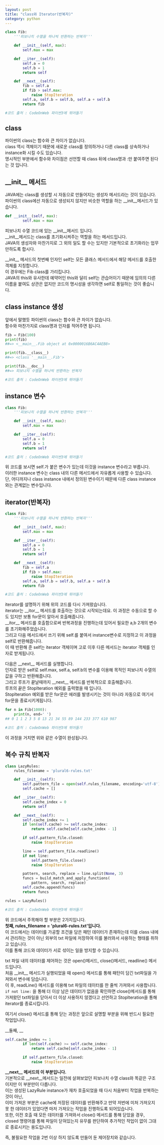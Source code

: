 ```yaml
---
layout: post
title: "class와 Iterator(반복자)" 
category: python
---
```

```python
class Fib:
    '''피보나치 수열을 하나씩 반환하는 반복자'''

    def __init__(self, max):
        self.max = max

    def __iter__(self):
        self.a = 0
        self.b = 1
        return self

    def __next__(self):
        fib = self.a
        if fib > self.max:
            raise StopIteration
        self.a, self.b = self.b, self.a + self.b
        return fib

#코드 출처 : CodeOnWeb 파이썬3에 뛰어들기
```

## class
파이썬의 class는 함수와 큰 차이가 없습니다.  
class 역시 객체이기 때문에 새로운 class를 정의하거나 다른 class를 상속하거나 instance화 시킬 수도 있습니다.  
명시적인 부분에서 함수와 차이점은 선언할 때 class 뒤에 class명과 :만 붙여주면 된다는 것 입니다.  
  
## &#95;&#95;init&#95;&#95; 메서드
JAVA에는 class를 생성할 시 자동으로 만들어지는 생성자 메서드라는 것이 있습니다.  
파이썬의 class에선 자동으로 생성되지 않지만 비슷한 역할을 하는 &#95;&#95;init&#95;&#95;메서드가 있습니다.  
```python
def __init__(self, max):
        self.max = max
```
피보나치 수열 코드에 있는 &#95;&#95;init&#95;&#95;메서드 입니다.  
&#95;&#95;init&#95;&#95;메서드는 class를 초기화시켜주는 역할을 하는 메서드입니다.  
JAVA의 생성자와 마찬가지로 그 외의 일도 할 수는 있지만 기본적으로 초기화라는 업무만하도록 합시다.  
  
&#95;&#95;init&#95;&#95; 메서드의 첫번째 인자인 self는 모든 클래스 메서드에서 해당 메서드를 호출한 객체를 지칭합니다.   
이 경우에는 Fib class를 가리킵니다.  
JAVA의 this와 유사한데 예약어인 this와 달리 self는 관습어이기 때문에 임의의 다른 이름을 붙여도 상관은 없지만 코드의 명시성을 생각하면 self로 통일하는 것이 좋습니다.  
  
## class instance 생성
앞에서 말했듯 파이썬의 class는 함수와 큰 차이가 없습니다.  
함수와 마찬가지로 class명과 인자를 적어주면 됩니다.  
```python
fib = Fib(100)
print(fib)
##=> <__main__.Fib object at 0x0000016B6AC4AEB8>

print(fib.__class__)
##=> <class '__main__.Fib'>

print(fib.__doc__)
##=> 피보나치 수열을 하나씩 반환하는 반복자

#코드 출처 : CodeOnWeb 파이썬3에 뛰어들기
```
  
  
## instance 변수
```python
class Fib:
    '''피보나치 수열을 하나씩 반환하는 반복자'''

    def __init__(self, max):
        self.max = max

    def __iter__(self):
        self.a = 0
        self.b = 1
        return self

#코드 출처 : CodeOnWeb 파이썬3에 뛰어들기
```
위 코드를 보시면 self.가 붙은 변수가 있는데 이것을 instance 변수라고 부릅니다.  
이러한 instance 변수는 class 내의 다른 메서드에서 자유롭게 사용할 수 있습니다.  
단, 어디까지나 class instance 내에서 정의된 변수이기 때문에 다른 class instance와는 관계없는 변수입니다.  
  
  
## iterator(반복자)
```python
class Fib:
    '''피보나치 수열을 하나씩 반환하는 반복자'''

    def __init__(self, max):
        self.max = max

    def __iter__(self):
        self.a = 0
        self.b = 1
        return self

    def __next__(self):
        fib = self.a
        if fib > self.max:
            raise StopIteration
        self.a, self.b = self.b, self.a + self.b
        return fib

#코드 출처 : CodeOnWeb 파이썬3에 뛰어들기
```
iterator를 설명하기 위해 위의 코드를 다시 가져왔습니다.  
iterator는 &#95;&#95;itor&#95;&#95; 메서드를 호출하는 것으로 시작되는데요. 이 과정은 수동으로 할 수도 있지만 보통 for문이 알아서 호출해줍니다.  
&#95;&#95;itor&#95;&#95; 메서드를 호출함으로써 반복과정을 진행하는데 있어서 필요한 a,b 2개의 변수를 초기화해주었습니다.   
그리고 다음 메서드에서 쓰기 위해 self.를 붙여서 instance변수로 지정하고 이 과정을 self로 반환해줍니다.  
이 때 반환해 준 self는 iterator 객체이며 고로 이후 다른 메서드는 iterator 객체를 인자로 받게됩니다.  
  
다음은 &#95;&#95;next&#95;&#95; 메서드를 실행합니다.  
인자로 받은 self로 self.max, self.a, self.b의 변수를 이용해 목적인 피보나치 수열의 값을 구하고 반환해줍니다.  
그리고 루프가 끝날때까지 &#95;&#95;next&#95;&#95; 메서드를 반복적으로 호출해줍니다.  
루프의 끝은 StopIteration 예외를 출력했을 때 입니다.  
StopIteration 예외를 받은 for문은 에러를 발생시키는 것이 아니라 자동으로 여기서 for문을 종료시키게됩니다.  
  
```python
for n in Fib(1000):
    print(n, end=' ')
## 0 1 1 2 3 5 8 13 21 34 55 89 144 233 377 610 987

#코드 출처 : CodeOnWeb 파이썬3에 뛰어들기
```
이 과정을 거치면 위와 같은 수열이 완성됩니다.  

## 복수 규칙 반복자
```python
class LazyRules:
    rules_filename = 'plural6-rules.txt'

    def __init__(self):
        self.pattern_file = open(self.rules_filename, encoding='utf-8')
        self.cache = []

    def __iter__(self):
        self.cache_index = 0
        return self

    def __next__(self):
        self.cache_index += 1
        if len(self.cache) >= self.cache_index:
            return self.cache[self.cache_index - 1]

        if self.pattern_file.closed:
            raise StopIteration

        line = self.pattern_file.readline()
        if not line:
            self.pattern_file.close()
            raise StopIteration

        pattern, search, replace = line.split(None, 3)
        funcs = build_match_and_apply_functions(
            pattern, search, replace)
        self.cache.append(funcs)
        return funcs

rules = LazyRules()

#코드 출처 : CodeOnWeb 파이썬3에 뛰어들기
```
위 코드에서 주목해야 할 부분은 2가지입니다.  
__첫째, rules_filename = 'plural6-rules.txt'입니다.__  
이 코드에서는 데이터를 가공할 조건을 담은 패턴 데이터가 존재하는데 이를 class 내에서 관리하는 것이 아닌 외부의 txt 파일에 저장하여 이를 불러와서 사용하는 형태를 취하고 있습니다.  
이를 통해 코드와 데이터가 서로 섞이는 일을 방지할 수 있습니다.  
  
txt 파일 내의 데이터를 제어하는 것은 open()메서드, close()메서드, readline() 메서드입니다.  
처음 &#95;&#95;init&#95;&#95; 메서드가 실행되었을 때 open() 메서드를 통해 패턴이 담긴 txt파일을 가져와서 변수에 담습니다.  
이 후, readLine() 메서드를 이용해 txt 파일의 데이터를 한 줄씩 가져와서 사용합니다.  
`if not line:` 을 통해 더 이상 남은 데이터가 없음을 확인하면 close()메서드를 통해 가져왔던 txt파일을 닫아서 더 이상 사용하지 않겠다고 선언하고 StopIteration을 통해 iterator를 종료시킵니다.  
  
여기서 close() 메서드를 통해 닫는 과정은 앞으로 설명할 부분을 위해 반드시 필요한 작업입니다.  
  
__둘째, __  
```python
self.cache_index += 1
        if len(self.cache) >= self.cache_index:
            return self.cache[self.cache_index - 1]

        if self.pattern_file.closed:
            raise StopIteration
```
__&#95;&#95;next&#95;&#95; 메서드의 이 부분입니다.__  
기본적으로 &#95;&#95;next&#95;&#95;메서드는 일전에 살펴보았던 피보나치 수열 class와 똑같은 구조이지만 이 부분만이 다릅니다.  
이는 생성된 LazyRule instance가 재차 호출되었을 때 다시 처음부터 작업을 반복하는 것이 아닌,  
이미 가져온 부분은 cache에 저장된 데이터를 반환해주고 만약 저번에 미처 가져오지 못 한 데이터가 있었다면 마저 가져오는 작업을 진행하도록 되어있습니다.  
또한, 이전 호출 때 모든 데이터를 가져와서 close() 메서드를 통해 닫았을 경우,  
closed 명령어를 통해 파일이 닫혀있는지 유무를 판단하여 추가적인 작업이 없이 그대로 종료시키는 용도입니다.  
  
즉, 불필요한 작업을 2번 이상 하지 않도록 만들어 둔 제어장치와 같습니다.  

